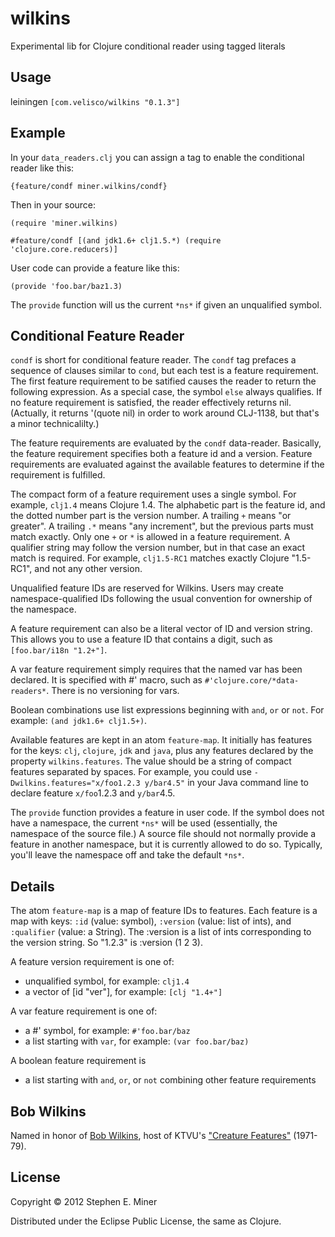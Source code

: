 # wilkins

Experimental lib for Clojure conditional reader using tagged literals

## Usage

leiningen `[com.velisco/wilkins "0.1.3"]`

## Example

In your `data_readers.clj` you can assign a tag to enable the conditional reader like this:

	{feature/condf miner.wilkins/condf}
	
Then in your source:

	(require 'miner.wilkins)
	
    #feature/condf [(and jdk1.6+ clj1.5.*) (require 'clojure.core.reducers)]

User code can provide a feature like this:

    (provide 'foo.bar/baz1.3)
	
The `provide` function will us the current `*ns*` if given an unqualified symbol.

## Conditional Feature Reader

`condf` is short for conditional feature reader.  The `condf` tag prefaces a sequence of clauses
similar to `cond`, but each test is a feature requirement.  The first feature requirement to be
satified causes the reader to return the following expression.  As a special case, the symbol `else`
always qualifies.  If no feature requirement is satisfied, the reader effectively returns nil.
(Actually, it returns '(quote nil) in order to work around CLJ-1138, but that's a minor
technicalilty.)

The feature requirements are evaluated by the `condf` data-reader.  Basically, the feature
requirement specifies both a feature id and a version.  Feature requirements are evaluated against
the available features to determine if the requirement is fulfilled.

The compact form of a feature requirement uses a single symbol.  For example, `clj1.4` means Clojure
1.4.  The alphabetic part is the feature id, and the dotted number part is the version number.  A
trailing `+` means "or greater".  A trailing `.*` means "any increment", but the previous parts must
match exactly.  Only one `+` or `*` is allowed in a feature requirement.  A qualifier string may
follow the version number, but in that case an exact match is required.  For example, `clj1.5-RC1`
matches exactly Clojure "1.5-RC1", and not any other version.

Unqualified feature IDs are reserved for Wilkins.  Users may create namespace-qualified IDs
following the usual convention for ownership of the namespace.  

A feature requirement can also be a literal vector of ID and version string.  This allows you to use
a feature ID that contains a digit, such as `[foo.bar/i18n "1.2+"]`.

A var feature requirement simply requires that the named var has been declared.  It is specified
with #' macro, such as `#'clojure.core/*data-readers*`.  There is no versioning for vars.

Boolean combinations use list expressions beginning with `and`, `or` or `not`.  For example: `(and
jdk1.6+ clj1.5+)`.

Available features are kept in an atom `feature-map`.  It initially has features for
the keys: `clj`, `clojure`, `jdk` and `java`, plus any features declared by the property
`wilkins.features`.  The value should be a string of compact features separated by spaces.  For
example, you could use `-Dwilkins.features="x/foo1.2.3 y/bar4.5"` in your Java command line to
declare feature `x/foo`1.2.3 and `y/bar`4.5.

The `provide` function provides a feature in user code.  If the symbol does not have a namespace,
the current `*ns*` will be used (essentially, the namespace of the source file.)  A source file should
not normally provide a feature in another namespace, but it is currently allowed to do so.
Typically, you'll leave the namespace off and take the default `*ns*`.


## Details

The atom `feature-map` is a map of feature IDs to features.  Each feature is a map with keys: `:id`
(value: symbol), `:version` (value: list of ints), and `:qualifier` (value: a String).  The :version
is a list of ints corresponding to the version string.  So "1.2.3" is :version (1 2 3).

A feature version requirement is one of:
* unqualified symbol, for example: `clj1.4`
* a vector of [id "ver"], for example: `[clj "1.4+"]`

A var feature requirement is one of:
* a #' symbol, for example: `#'foo.bar/baz`
* a list starting with `var`, for example: `(var foo.bar/baz)`

A boolean feature requirement is
* a list starting with `and`, `or`, or `not` combining other feature requirements


## Bob Wilkins

Named in honor of [Bob Wilkins](http://en.wikipedia.org/wiki/Bob_Wilkins), host of KTVU's
["Creature Features"](http://www.bobwilkins.net/creaturefeatures.htm) (1971-79).

## License

Copyright © 2012 Stephen E. Miner

Distributed under the Eclipse Public License, the same as Clojure.
